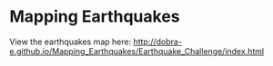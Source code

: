 # Mapping Earthquakes

View the earthquakes map here: http://dobra-e.github.io/Mapping_Earthquakes/Earthquake_Challenge/index.html

